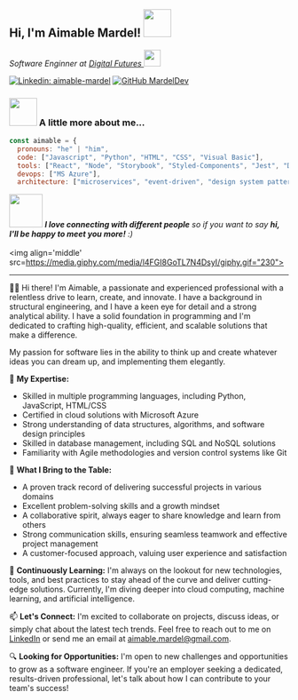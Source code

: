 

<h2> Hi, I'm Aimable Mardel! <img src="[https://media.giphy.com/media/mGcNjsfWAjY5AEZNw6/giphy.gif](https://media0.giphy.com/media/2IudUHdI075HL02Pkk/giphy.gif?cid=ecf05e47a2qrsss0ett2onebui4y302znawm57o42l3gt4xt&ep=v1_gifs_search&rid=giphy.gif&ct=g)" width="50"></h2>



<p><em>Software Enginner at <a href="https://digitalfutures.com/">Digital Futures </a><img src="https://media.giphy.com/media/ukMiDlCmdv2og/giphy.gif" width="30"></br>
</em></p>


[![Linkedin: aimable-mardel](https://img.shields.io/badge/-aimablemardel-blue?style=flat-square&logo=Linkedin&logoColor=white&link=https://www.linkedin.com/in/aimable-mardel/)](https://www.linkedin.com/in/aimable-mardel/)
[![GitHub MardelDev](https://img.shields.io/github/followers/mardeldev?label=follow&style=social)](https://github.com/mardeldev)


### <img src="https://media.giphy.com/media/l4FGI8GoTL7N4DsyI/giphy.gif" width="50"> A little more about me...  

```javascript
const aimable = {
  pronouns: "he" | "him",
  code: ["Javascript", "Python", "HTML", "CSS", "Visual Basic"],
  tools: ["React", "Node", "Storybook", "Styled-Components", "Jest", "Docker"],
  devops: ["MS Azure"],
  architecture: ["microservices", "event-driven", "design system pattern"],


```

<img src="https://media.giphy.com/media/l4FGI8GoTL7N4DsyI/giphy.gif" width="60"> <em><b>I love connecting with different people</b> so if you want to say <b>hi, I'll be happy to meet you more!</b> :)</em><br/>
  <br/>
<img align='middle' src=https://media.giphy.com/media/l4FGI8GoTL7N4DsyI/giphy.gif="230">



---

👋🏾 Hi there! I'm Aimable, a passionate and experienced professional with a relentless drive to learn, create, and innovate. I have a background in structural engineering, and I have a keen eye for detail and a strong analytical ability. I have a solid foundation in programming and I'm dedicated to crafting high-quality, efficient, and scalable solutions that make a difference.

My passion for software lies in the ability to think up and create whatever ideas you can dream up, and implementing them elegantly.

<!--START_SECTION:waka-->

<!--END_SECTION:waka-->


🌟 **My Expertise:**
- Skilled in multiple programming languages, including Python, JavaScript, HTML/CSS
- Certified in cloud solutions with Microsoft Azure
- Strong understanding of data structures, algorithms, and software design principles
- Skilled in database management, including SQL and NoSQL solutions
- Familiarity with Agile methodologies and version control systems like Git

🚀 **What I Bring to the Table:**
- A proven track record of delivering successful projects in various domains
- Excellent problem-solving skills and a growth mindset
- A collaborative spirit, always eager to share knowledge and learn from others
- Strong communication skills, ensuring seamless teamwork and effective project management
- A customer-focused approach, valuing user experience and satisfaction

🌱 **Continuously Learning:**
I'm always on the lookout for new technologies, tools, and best practices to stay ahead of the curve and deliver cutting-edge solutions. Currently, I'm diving deeper into cloud computing, machine learning, and artificial intelligence.

📫 **Let's Connect:**
I'm excited to collaborate on projects, discuss ideas, or simply chat about the latest tech trends. Feel free to reach out to me on [LinkedIn](https://www.linkedin.com/in/aimable-mardel) or send me an email at aimable.mardel@gmail.com.

🔍 **Looking for Opportunities:**
I'm open to new challenges and opportunities to grow as a software engineer. If you're an employer seeking a dedicated, results-driven professional, let's talk about how I can contribute to your team's success!
